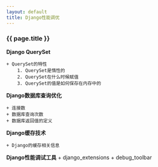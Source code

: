 ```yaml
---
layout: default
title: Django性能调优
---
```


### {{ page.title }}

**Django QuerySet**

    + QuerySet的特性
        1. QuerySet是惰性的
        2. QuerySet在什么时候赋值
        3. QuerySet的值是如何保存在内存中的
    
**Django数据库查询优化**

    + 连接数
    + 数据库查询次数
    + 数据库返回值的定义
    
**Django缓存技术**

    + Django的缓存相关信息
    
**Django性能调试工具**
    + django_extensions
    + debug_toolbar
    

